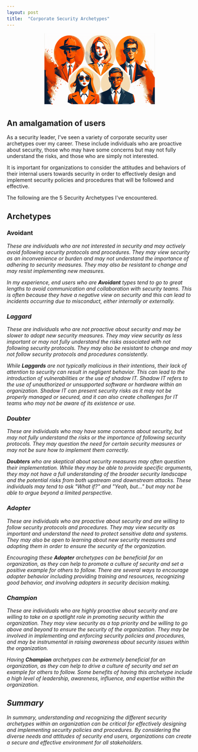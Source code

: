 ```yaml
---
layout: post
title:  "Corporate Security Archetypes"
---
```


<p align="center">
  <img src="https://raw.githubusercontent.com/ronaldstoner/ron/gh-pages/images/corporate-security.png" width="300"> 
</p>

## An amalgamation of users
As a security leader, I've seen a variety of corporate security user archetypes over my career. These include individuals who are proactive about security, those who may have some concerns but may not fully understand the risks, and those who are simply not interested. 

It is important for organizations to consider the attitudes and behaviors of their internal users towards security in order to effectively design and implement security policies and procedures that will be followed and effective.

The following are the 5 Security Archetypes I've encountered.

## Archetypes

### Avoidant <i class="fa fa-times-circle fa-lg">
These are individuals who are not interested in security and may actively avoid following security protocols and procedures. They may view security as an inconvenience or burden and may not understand the importance of adhering to security measures. They may also be resistant to change and may resist implementing new measures.

In my experience, end users who are **Avoidant** types tend to go to great lengths to avoid communication and collaboration with security teams. This is often because they have a negative view on security and this can lead to incidents occurring due to misconduct, either internally or externally.

### Laggard <i class="fa fa-clock-o fa-lg">
These are individuals who are not proactive about security and may be slower to adopt new security measures. They may view security as less important or may not fully understand the risks associated with not following security protocols. They may also be resistant to change and may not follow security protocols and procedures consistently.

While **Laggards** are not typically malicious in their intentions, their lack of attention to security can result in negligent behavior. This can lead to the introduction of vulnerabilities or the use of shadow IT. Shadow IT refers to the use of unauthorized or unsupported software or hardware within an organization. Shadow IT can present security risks as it may not be properly managed or secured, and it can also create challenges for IT teams who may not be aware of its existence or use.

### Doubter <i class="fa fa-question-circle fa-lg">
These are individuals who may have some concerns about security, but may not fully understand the risks or the importance of following security protocols. They may question the need for certain security measures or may not be sure how to implement them correctly.

**Doubters** who are skeptical about security measures may often question their implementation. While they may be able to provide specific arguments, they may not have a full understanding of the broader security landscape and the potential risks from both upstream and downstream attacks. These individuals may tend to ask "What if?" and "Yeah, but..." but may not be able to argue beyond a limited perspective. 

### Adopter <i class="fa fa-check-square fa-lg">
These are individuals who are proactive about security and are willing to follow security protocols and procedures. They may view security as important and understand the need to protect sensitive data and systems. They may also be open to learning about new security measures and adopting them in order to ensure the security of the organization.

Encouraging these **Adopter** archetypes can be beneficial for an organization, as they can help to promote a culture of security and set a positive example for others to follow. There are several ways to encourage adopter behavior including providing training and resources, recognizing good behavior, and involving adopters in security decision making. 

### Champion <i class="fa fa-trophy fa-lg">
These are individuals who are highly proactive about security and are willing to take on a spotlight role in promoting security within the organization. They may view security as a top priority and be willing to go above and beyond to ensure the security of the organization. They may be involved in implementing and enforcing security policies and procedures, and may be instrumental in raising awareness about security issues within the organization.

Having **Champion** archetypes can be extremely beneficial for an organization, as they can help to drive a culture of security and set an example for others to follow. Some benefits of having this archetype include a high level of leadership, awareness, influence, and expertise within the organization. 

## Summary
In summary, understanding and recognizing the different security archetypes within an organization can be critical for effectively designing and implementing security policies and procedures. By considering the diverse needs and attitudes of security end users, organizations can create a secure and effective environment for all stakeholders.
